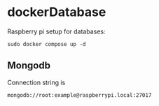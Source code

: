 # dockerDatabase

Raspberry pi setup for databases:

```
sudo docker compose up -d
```

## Mongodb

Connection string is 
```
mongodb://root:example@raspberrypi.local:27017
```